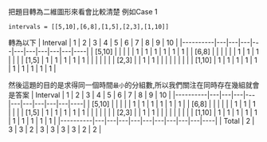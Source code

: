 把題目轉為二維圖形來看會比較清楚
例如Case 1
```
intervals = [[5,10],[6,8],[1,5],[2,3],[1,10]]
```
轉為以下
| Interval | 1 | 2 | 3 | 4 | 5 | 6 | 7 | 8 | 9 | 10 |
|----------|---|---|---|---|---|---|---|---|---|----|
| [5,10]   |   |   |   |   | 1 | 1 | 1 | 1 | 1 | 1  |
| [6,8]    |   |   |   |   |   | 1 | 1 | 1 |   |    |
| [1,5]    | 1 | 1 | 1 | 1 | 1 |   |   |   |   |    |
| [2,3]    |   | 1 | 1 |   |   |   |   |   |   |    |
| [1,10]   | 1 | 1 | 1 | 1 | 1 | 1 | 1 | 1 | 1 | 1  |

然後這題的目的是求得同一個時間`最小`的分組數,所以我們關注在同時存在幾組就會是答案
| Interval | 1 | 2 | 3 | 4 | 5 | 6 | 7 | 8 | 9 | 10 |
|----------|---|---|---|---|---|---|---|---|---|----|
| [5,10]   |   |   |   |   | 1 | 1 | 1 | 1 | 1 | 1  |
| [6,8]    |   |   |   |   |   | 1 | 1 | 1 |   |    |
| [1,5]    | 1 | 1 | 1 | 1 | 1 |   |   |   |   |    |
| [2,3]    |   | 1 | 1 |   |   |   |   |   |   |    |
| [1,10]   | 1 | 1 | 1 | 1 | 1 | 1 | 1 | 1 | 1 | 1  |
|----------|---|---|---|---|---|---|---|---|---|----|
| Total    | 2 | 3 | 3 | 2 | 3 | 3 | 3 | 3 | 2 | 2  |
